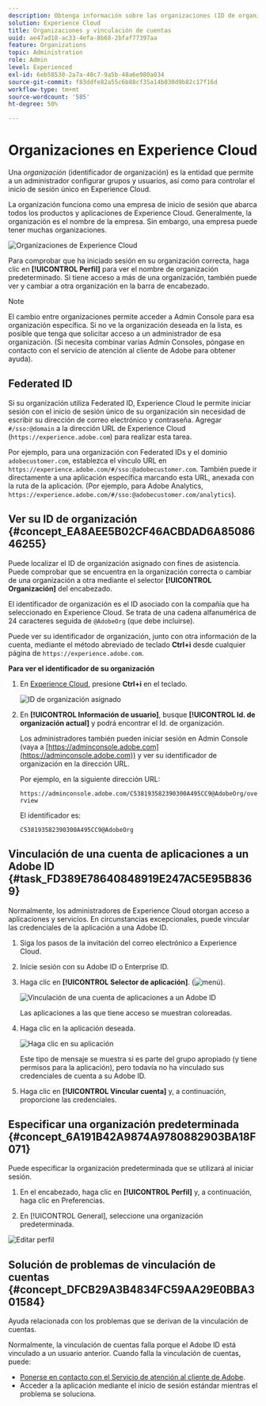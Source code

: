 ```yaml
---
description: Obtenga información sobre las organizaciones (ID de organización de IMS) y la vinculación de cuentas de soluciones a Experience Cloud.
solution: Experience Cloud
title: Organizaciones y vinculación de cuentas
uuid: ae47ad18-ac33-4efa-8b68-2bfaf77397aa
feature: Organizations
topic: Administration
role: Admin
level: Experienced
exl-id: 6eb58530-2a7a-48c7-9a5b-48a6e980a034
source-git-commit: f83ddfe82a55c6b88cf35a14b030d9b82c17f16d
workflow-type: tm+mt
source-wordcount: '585'
ht-degree: 50%

---
```


# Organizaciones en Experience Cloud

Una *organización* (identificador de organización) es la entidad que permite a un administrador configurar grupos y usuarios, así como para controlar el inicio de sesión único en Experience Cloud.

La organización funciona como una empresa de inicio de sesión que abarca todos los productos y aplicaciones de Experience Cloud. Generalmente, la organización es el nombre de la empresa. Sin embargo, una empresa puede tener muchas organizaciones.

![Organizaciones de Experience Cloud](../assets/organizations-menu.png)

Para comprobar que ha iniciado sesión en su organización correcta, haga clic en **[!UICONTROL Perfil]** para ver el nombre de organización predeterminado. Si tiene acceso a más de una organización, también puede ver y cambiar a otra organización en la barra de encabezado.

>[!NOTE]
>
>El cambio entre organizaciones permite acceder a Admin Console para esa organización específica. Si no ve la organización deseada en la lista, es posible que tenga que solicitar acceso a un administrador de esa organización. (Si necesita combinar varias Admin Consoles, póngase en contacto con el servicio de atención al cliente de Adobe para obtener ayuda).

## Federated ID

Si su organización utiliza Federated ID, Experience Cloud le permite iniciar sesión con el inicio de sesión único de su organización sin necesidad de escribir su dirección de correo electrónico y contraseña. Agregar `#/sso:@domain` a la dirección URL de Experience Cloud (`https://experience.adobe.com`) para realizar esta tarea.

Por ejemplo, para una organización con Federated IDs y el dominio `adobecustomer.com`, establezca el vínculo URL en `https://experience.adobe.com/#/sso:@adobecustomer.com`. También puede ir directamente a una aplicación específica marcando esta URL, anexada con la ruta de la aplicación. (Por ejemplo, para Adobe Analytics, `https://experience.adobe.com/#/sso:@adobecustomer.com/analytics`).

## Ver su ID de organización {#concept_EA8AEE5B02CF46ACBDAD6A8508646255}

Puede localizar el ID de organización asignado con fines de asistencia. Puede comprobar que se encuentra en la organización correcta o cambiar de una organización a otra mediante el selector **[!UICONTROL Organización]** del encabezado.

El identificador de organización es el ID asociado con la compañía que ha seleccionado en Experience Cloud. Se trata de una cadena alfanumérica de 24 caracteres seguida de `@AdobeOrg` (que debe incluirse).

Puede ver su identificador de organización, junto con otra información de la cuenta, mediante el método abreviado de teclado **Ctrl+i** desde cualquier página de `https://experience.adobe.com`.

**Para ver el identificador de su organización**

1. En [Experience Cloud](https://experience.adobe.com), presione **Ctrl+i** en el teclado.

   ![ID de organización asignado](../assets/assigned-organization.png)

1. En **[!UICONTROL Información de usuario]**, busque **[!UICONTROL Id. de organización actual]** y podrá encontrar el Id. de organización.

   Los administradores también pueden iniciar sesión en Admin Console (vaya a [https://adminconsole.adobe.com](https://adminconsole.adobe.com)) y ver su identificador de organización en la dirección URL.

   Por ejemplo, en la siguiente dirección URL:

   `https://adminconsole.adobe.com/C538193582390300A495CC9@AdobeOrg/overview`

   El identificador es:

   `C538193582390300A495CC9@AdobeOrg`

## Vinculación de una cuenta de aplicaciones a un Adobe ID {#task_FD389E78640848919E247AC5E95B8369}

Normalmente, los administradores de Experience Cloud otorgan acceso a aplicaciones y servicios. En circunstancias excepcionales, puede vincular las credenciales de la aplicación a una Adobe ID.

1. Siga los pasos de la invitación del correo electrónico a Experience Cloud.

1. Inicie sesión con su Adobe ID o Enterprise ID.

1. Haga clic en **[!UICONTROL Selector de aplicación]**. (![menú](../assets/apps-icon.png)).

   ![Vinculación de una cuenta de aplicaciones a un Adobe ID](../assets/solutions-active.png)

   Las aplicaciones a las que tiene acceso se muestran coloreadas.

1. Haga clic en la aplicación deseada.

   ![Haga clic en su aplicación](../assets/analytics-link-accounts.png)

   Este tipo de mensaje se muestra si es parte del grupo apropiado (y tiene permisos para la aplicación), pero todavía no ha vinculado sus credenciales de cuenta a su Adobe ID.

1. Haga clic en **[!UICONTROL Vincular cuenta]** y, a continuación, proporcione las credenciales.

## Especificar una organización predeterminada {#concept_6A191B42A9874A9780882903BA18F071}

Puede especificar la organización predeterminada que se utilizará al iniciar sesión.

1. En el encabezado, haga clic en **[!UICONTROL Perfil]** y, a continuación, haga clic en Preferencias.

1. En [!UICONTROL General], seleccione una organización predeterminada.


![Editar perfil](../assets/edit-profile.png)

## Solución de problemas de vinculación de cuentas {#concept_DFCB29A3B4834FC59AA29E0BBA301584}

Ayuda relacionada con los problemas que se derivan de la vinculación de cuentas.

Normalmente, la vinculación de cuentas falla porque el Adobe ID está vinculado a un usuario anterior. Cuando falla la vinculación de cuentas, puede:

* [Ponerse en contacto con el Servicio de atención al cliente de Adobe](https://experienceleague.adobe.com/es?support-solution=General&amp;lang=es#support).
* Acceder a la aplicación mediante el inicio de sesión estándar mientras el problema se soluciona.
